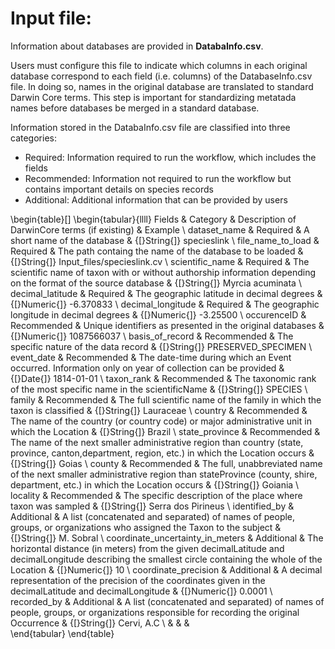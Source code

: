 # Input file:

Information about databases are provided in __DatabaInfo.csv__.

Users must configure this file to indicate which columns in each original database correspond to each field (i.e. columns) of the DatabaseInfo.csv file.
In doing so, names in the original database are translated to standard Darwin Core terms. This step is important for standardizing metatada names before databases
be merged in a standard database.

Information stored in the DatabaInfo.csv file are classified into three categories:

- Required: Information required to run the workflow, which includes the fields  
- Recommended: Information not required to run the workflow but contains important details on species records  
- Additional: Additional information that can be provided by users 


\begin{table}[]
\begin{tabular}{llll}
Fields                              & Category    & Description of DarwinCore terms (if existing)                                                                                                               & Example                                  \\
dataset\_name                       & Required    & A short name of the database                                                                                                                                & {[}String{]} specieslink                 \\
file\_name\_to\_load                & Required    & The path containg the name of the database to be loaded                                                                                                     & {[}String{]} Input\_files/specieslink.cv \\
scientific\_name                    & Required    & The scientific name of taxon with or without authorship information depending on the format of the source database                                          & {[}String{]} Myrcia acuminata            \\
decimal\_latitude                   & Required    & The geographic latitude in decimal degrees                                                                                                                  & {[}Numeric{]} -6.370833                  \\
decimal\_longitude                  & Required    & The geographic longitude in decimal degrees                                                                                                                 & {[}Numeric{]} -3.25500                   \\
occurenceID                         & Recommended & Unique identifiers as presented in the original databases                                                                                                   & {[}Numeric{]} 1087566037                 \\
basis\_of\_record                   & Recommended & The specific nature of the data record                                                                                                                      & {[}String{]} PRESERVED\_SPECIMEN         \\
event\_date                         & Recommended & The date-time during which an Event occurred. Information only on year of collection can be provided                                                        & {[}Date{]} 1814-01-01                    \\
taxon\_rank                         & Recommended & The taxonomic rank of the most specific name in the scientificName                                                                                          & {[}String{]} SPECIES                     \\
family                              & Recommended & The full scientific name of the family in which the taxon is classified                                                                                     & {[}String{]} Lauraceae                   \\
country                             & Recommended & The name of the country (or country code) or major administrative unit in which the Location                                                                & {[}String{]} Brazil                      \\
state\_province                     & Recommended & The name of the next smaller administrative region than country (state, province, canton,department, region, etc.) in which the Location occurs             & {[}String{]} Goias                       \\
county                              & Recommended & The full, unabbreviated name of the next smaller administrative region than stateProvince (county, shire, department, etc.) in which the Location occurs    & {[}String{]} Goiania                     \\
locality                            & Recommended & The specific description of the place where taxon was sampled                                                                                               & {[}String{]} Serra dos Pirineus          \\
identified\_by                      & Additional  & A list (concatenated and separated) of names of people, groups, or organizations who assigned the Taxon to the subject                                      & {[}String{]} M. Sobral                   \\
coordinate\_uncertainty\_in\_meters & Additional  & The horizontal distance (in meters) from the given decimalLatitude and decimalLongitude describing the smallest circle containing the whole of the Location & {[}Numeric{]} 10                         \\
coordinate\_precision               & Additional  & A decimal representation of the precision of the coordinates given in the decimalLatitude and decimalLongitude                                              & {[}Numeric{]} 0.0001                     \\
recorded\_by                        & Additional  & A list (concatenated and separated) of names of people, groups, or organizations responsible for recording the original Occurrence                          & {[}String{]} Cervi, A.C                  \\
                                    &             &                                                                                                                                                             &                                         
\end{tabular}
\end{table}